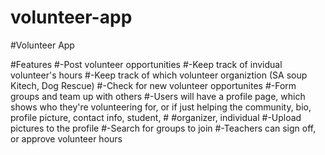 # volunteer-app
#Volunteer App

#Features
#-Post volunteer opportunities
#-Keep track of invidual volunteer's hours
#-Keep track of which volunteer organiztion (SA soup Kitech, Dog Rescue)
#-Check for new volunteer opportunites
#-Form groups and team up with others
#-Users will have a profile page, which shows who they're volunteering for, or if just helping the community, bio, profile picture, contact info, student, # #organizer, individual
#-Upload pictures to the profile
#-Search for groups to join
#-Teachers can sign off, or approve volunteer hours
